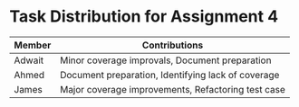 # Task Distribution for Assignment 4

| Member  | Contributions                                     |
|---------|---------------------------------------------------|
| Adwait  | Minor coverage improvals, Document preparation    |
| Ahmed   | Document preparation, Identifying lack of coverage|
| James   | Major coverage improvements, Refactoring test case|
